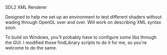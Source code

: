 SDL2 XML Renderer

Designed to help me set up an environment to test different shaders without wading through OpenGL
over and over. Will work on describing XML syntax soon. 

To build on Windows, you'll probably have to configure some libs through the GUI. I modified those
findLibrary scripts to do it for me, so you're welcome to do the same.